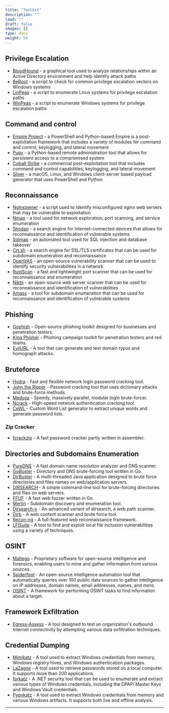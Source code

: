 ```yaml
---
title: "Toolkit"
description: ""
lead: ""
draft: false
images: []
type: docs
weight: 50
---
```




## Privilege Escalation
* [BloodHound](https://github.com/BloodHoundAD/BloodHound) - a graphical tool used to analyze relationships within an Active Directory environment and help identify attack paths
* [BeRoot](https://github.com/AlessandroZ/BeRoot) - a script to check for common privilege escalation vectors on Windows systems
* [LinPeas](https://github.com/carlospolop/PEASS-ng/tree/master/linPEAS) - a script to enumerate Linux systems for privilege escalation paths
* [WinPeas](https://github.com/carlospolop/PEASS-ng/tree/master/winPEAS) - a script to enumerate Windows systems for privilege escalation paths

## Command and control
* [Empire Project](https://github.com/EmpireProject/Empire) - a PowerShell and Python-based Empire is a post-exploitation framework that includes a variety of modules for command and control, keylogging, and lateral movement
* [Pupy](https://github.com/n1nj4sec/pupy) - a Python-based remote administration tool that allows for persistent access to a compromised system
* [Cobalt Strike](https://www.cobaltstrike.com/) - a commercial post-exploitation tool that includes command and control capabilities, keylogging, and lateral movement
* [Sliver](https://github.com/BishopFox/sliver) - a macOS, Linux, and Windows client-server based payload generator that uses PowerShell and Python

## Reconnaissance
* [Nginxpwner](https://github.com/stark0de/nginxpwner) - a script used to identify misconfigured nginx web servers that may be vulnerable to exploitation
* [Nmap](https://github.com/nmap/nmap) - a tool used for network exploration, port scanning, and service enumeration
* [Shodan](https://www.shodan.io) - a search engine for internet-connected devices that allows for reconnaissance and identification of vulnerable systems
* [Sqlmap](https://github.com/sqlmapproject/sqlmap) - an automated tool used for SQL injection and database takeover
* [Crt.sh](https://crt.sh) - a search engine for SSL/TLS certificates that can be used for subdomain enumeration and reconnaissance
* [OpenVAS](https://github.com/greenbone/openvas) - an open-source vulnerability scanner that can be used to identify security vulnerabilities in a network
* [RustScan](https://github.com/rustscan/rustscan) - a fast and lightweight port scanner that can be used for reconnaissance and enumeration
* [Nikto](https://github.com/sullo/nikto) - an open-source web server scanner that can be used for reconnaissance and identification of vulnerabilities
* [Amass](https://github.com/OWASP/Amass) - a tool for subdomain enumeration that can be used for reconnaissance and identification of vulnerable systems


## Phishing
* [Gophish](https://github.com/gophish/gophish) - Open-source phishing toolkit designed for businesses and penetration testers.
* [King Phisher](https://github.com/securestate/king-phisher) - Phishing campaign toolkit for penetration testers and red teams.
* [EvilURL](https://github.com/UndeadSec/EvilURL) - A tool that can generate and test domain typos and homograph attacks.

## Bruteforce
* [Hydra](https://github.com/vanhauser-thc/thc-hydra) - Fast and flexible network login password cracking tool.
* [John the Ripper](https://github.com/magnumripper/JohnTheRipper) - Password cracking tool that uses dictionary attacks and brute-force methods.
* [Medusa](https://github.com/jmk-foofus/medusa) - Speedy, massively parallel, modular login brute-forcer.
* [Ncrack](https://github.com/nmap/ncrack) - High-speed network authentication cracking tool.
* [CeWL](https://github.com/digininja/CeWL) - Custom Word List generator to extract unique words and generate password lists.

### Zip Cracker
* [fcrackzip](https://www.kali.org/tools/fcrackzip/) - A fast password cracker partly written in assembler.

## Directories and Subdomains Enumeration
* [PureDNS](https://github.com/d3mondev/puredns) - A fast domain name resolution analyzer and DNS scanner.
* [GoBuster](https://github.com/OJ/gobuster) - Directory and DNS brute-forcing tool written in Go.
* [DirBuster](https://sourceforge.net/projects/dirbuster/) - A multi-threaded Java application designed to brute force directories and files names on web/application servers.
* [DIRSEARCH](https://github.com/maurosoria/dirsearch) - A simple command-line tool for brute-forcing directories and files on web servers.
* [FFUF](https://github.com/ffuf/ffuf) - A fast web fuzzer written in Go.
* [Merlin](https://github.com/Ne0nd0g/merlin) - Subdomain discovery and enumeration tool.
* [Dirsearch-x](https://github.com/n0rthwesterner/dirsearch-x) - An advanced variant of dirsearch, a web path scanner.
* [Dirb](https://www.kali.org/tools/dirb/) - A web content scanner and brute force tool.
* [Recon-ng](https://github.com/lanmaster53/recon-ng) - A full-featured web reconnaissance framework.
* [LFISuite](https://github.com/D35m0nd142/LFISuite) - A tool to find and exploit local file inclusion vulnerabilities using a variety of techniques.

## OSINT
* [Maltego](https://www.maltego.com/) - Proprietary software for open-source intelligence and forensics, enabling users to mine and gather information from various sources.
* [Spiderfoot](https://github.com/smicallef/spiderfoot) - An open-source intelligence automation tool that automatically queries over 100 public data sources to gather intelligence on IP addresses, domain names, email addresses, names, and more.
* [OSINT](https://github.com/lockfale/osint-framework) - A framework for performing OSINT tasks to find information about a target.

## Framework Exfiltration
* [Egress-Assess](https://github.com/ChrisTruncer/Egress-Assess) - A tool designed to test an organization's outbound Internet connectivity by attempting various data exfiltration techniques.

## Credential Dumping
* [Mimikatz](https://github.com/gentilkiwi/mimikatz) - A tool used to extract Windows credentials from memory, Windows registry hives, and Windows authentication packages.
* [LaZagne](https://github.com/AlessandroZ/LaZagne) - A tool used to retrieve passwords stored on a local computer. It supports more than 200 applications.
* [forkatz](https://github.com/GhostPack/Seatbelt) - A .NET security tool that can be used to enumerate and extract various types of Windows credentials, including the DPAPI Master Keys and Windows Vault credentials.
* [Pypykatz](https://github.com/skelsec/pypykatz) - A tool used to extract Windows credentials from memory and various Windows artifacts. It supports both live and offline analysis. 

---
